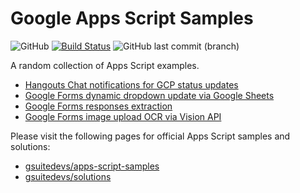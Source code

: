 # Google Apps Script Samples

![GitHub](https://img.shields.io/github/license/mashape/apistatus.svg) [![Build Status](https://travis-ci.org/smatoto/apps-script-samples.svg?branch=master)](https://travis-ci.org/smatoto/apps-script-samples) ![GitHub last commit (branch)](https://img.shields.io/github/last-commit/smatoto/apps-script-samples/master)

A random collection of Apps Script examples.

- [Hangouts Chat notifications for GCP status updates](https://github.com/smatoto/apps-script-samples/tree/master/chat--gcp-status)
- [Google Forms dynamic dropdown update via Google Sheets](https://github.com/smatoto/apps-script-samples/tree/master/forms--dynamic-update)
- [Google Forms responses extraction](https://github.com/smatoto/apps-script-samples/tree/master/forms--extract-responses)
- [Google Forms image upload OCR via Vision API](https://github.com/smatoto/apps-script-samples/tree/master/forms--vision-ocr)

Please visit the following pages for official Apps Script samples and solutions:

- [gsuitedevs/apps-script-samples](https://github.com/gsuitedevs/apps-script-samples)
- [gsuitedevs/solutions](https://github.com/gsuitedevs/solutions)

